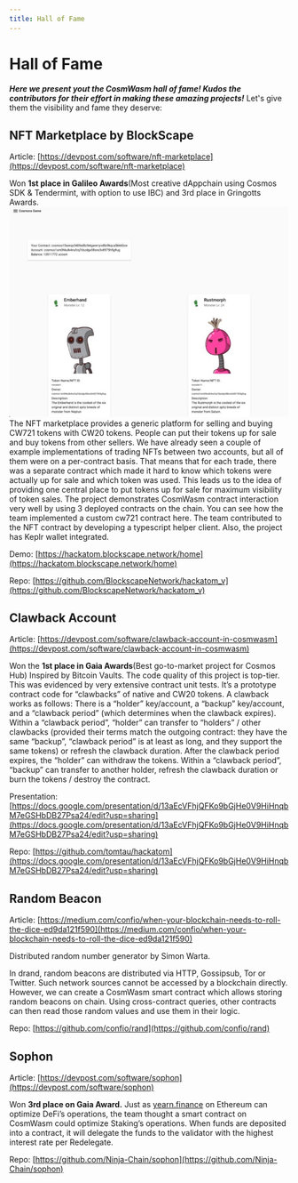 ```yaml
---
title: Hall of Fame
---
```


# Hall of Fame

_**Here we present yout the CosmWasm hall of fame! Kudos the contributors for their effort in making these amazing projects!**_
Let's give them the visibility and fame they deserve:

## NFT Marketplace by BlockScape

Article: [https://devpost.com/software/nft-marketplace](https://devpost.com/software/nft-marketplace)

Won **1st place in Galileo Awards**(Most creative dAppchain using Cosmos SDK & Tendermint, with option to use IBC) and 3rd place in Gringotts Awards.
![](../.vuepress/public/assets/nft_marketplace.jpeg)
The NFT marketplace provides a generic platform for selling and buying CW721 tokens with CW20 tokens. People can put their tokens up for sale and buy tokens from other sellers.
We have already seen a couple of example implementations of trading NFTs between two accounts, but all of them were on a per-contract basis. That means that for each trade, there was a separate contract which made it hard to know which tokens were actually up for sale and which token was used. This leads us to the idea of providing one central place to put tokens up for sale for maximum visibility of token sales.
The project demonstrates CosmWasm contract interaction very well by using 3 deployed contracts on the chain. You can see how the team implemented a custom cw721 contract here. The team contributed to the NFT contract by developing a typescript helper client. Also, the project has Keplr wallet integrated.

Demo: [https://hackatom.blockscape.network/home](https://hackatom.blockscape.network/home)

Repo: [https://github.com/BlockscapeNetwork/hackatom_v](https://github.com/BlockscapeNetwork/hackatom_v)

## Clawback Account

Article: [https://devpost.com/software/clawback-account-in-cosmwasm](https://devpost.com/software/clawback-account-in-cosmwasm)

Won the **1st place in Gaia Awards**(Best go-to-market project for Cosmos Hub)
Inspired by Bitcoin Vaults.
The code quality of this project is top-tier. This was evidenced by very extensive contract unit tests.
It’s a prototype contract code for “clawbacks” of native and CW20 tokens. A clawback works as follows:
There is a “holder” key/account, a “backup” key/account, and a “clawback period” (which determines when the clawback expires).
Within a “clawback period”, “holder” can transfer to “holders” / other clawbacks (provided their terms match the outgoing contract: they have the same “backup”, “clawback period” is at least as long, and they support the same tokens) or refresh the clawback duration. After the clawback period expires, the “holder” can withdraw the tokens.
Within a “clawback period”, “backup” can transfer to another holder, refresh the clawback duration or burn the tokens / destroy the contract.

Presentation: [https://docs.google.com/presentation/d/13aEcVFhjQFKo9bGjHe0V9HiHnqbM7eGSHbDB27Psa24/edit?usp=sharing](https://docs.google.com/presentation/d/13aEcVFhjQFKo9bGjHe0V9HiHnqbM7eGSHbDB27Psa24/edit?usp=sharing)

Repo: [https://github.com/tomtau/hackatom](https://docs.google.com/presentation/d/13aEcVFhjQFKo9bGjHe0V9HiHnqbM7eGSHbDB27Psa24/edit?usp=sharing)

## Random Beacon

Article: [https://medium.com/confio/when-your-blockchain-needs-to-roll-the-dice-ed9da121f590](https://medium.com/confio/when-your-blockchain-needs-to-roll-the-dice-ed9da121f590)

Distributed random number generator by Simon Warta.

In drand, random beacons are distributed via HTTP, Gossipsub, Tor or Twitter. Such network sources cannot be accessed by a blockchain directly. However, we can create a CosmWasm smart contract which allows storing random beacons on chain. Using cross-contract queries, other contracts can then read those random values and use them in their logic.

Repo: [https://github.com/confio/rand](https://github.com/confio/rand)

## Sophon

Article: [https://devpost.com/software/sophon](https://devpost.com/software/sophon)

Won **3rd place on Gaia Award.**
Just as [yearn.finance](https://yearn.finance/) on Ethereum can optimize DeFi’s operations, the team thought a smart contract on CosmWasm could optimize Staking’s operations.
When funds are deposited into a contract, it will delegate the funds to the validator with the highest interest rate per Redelegate.

Repo: [https://github.com/Ninja-Chain/sophon](https://github.com/Ninja-Chain/sophon)
